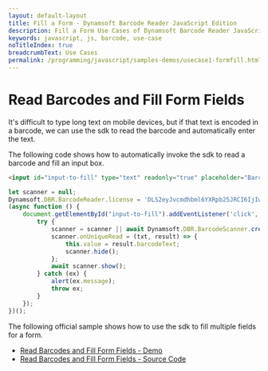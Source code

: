```yaml
---
layout: default-layout
title: Fill a Form - Dynamsoft Barcode Reader JavaScript Edition
description: Fill a Form Use Cases of Dynamsoft Barcode Reader JavaScript Edition
keywords: javascript, js, barcode, use-case
noTitleIndex: true
breadcrumbText: Use Cases
permalink: /programming/javascript/samples-demos/usecase1-formfill.html
---
```


# Read Barcodes and Fill Form Fields

It's difficult to type long text on mobile devices, but if that text is encoded in a barcode, we can use the sdk to read the barcode and automatically enter the text.

The following code shows how to automatically invoke the sdk to read a barcode and fill an input box.

```html
<input id="input-to-fill" type="text" readonly="true" placeholder="Barcode Result">
```

```javascript
let scanner = null;
Dynamsoft.DBR.BarcodeReader.license = 'DLS2eyJvcmdhbml6YXRpb25JRCI6IjIwMDAwMSJ9';
(async function () {
    document.getElementById("input-to-fill").addEventListener('click', async function () {
        try {
            scanner = scanner || await Dynamsoft.DBR.BarcodeScanner.createInstance();
            scanner.onUniqueRead = (txt, result) => {
                this.value = result.barcodeText;
                scanner.hide();
            };
            await scanner.show();
        } catch (ex) {
            alert(ex.message);
            throw ex;
        }
    });
})();
```

The following official sample shows how to use the sdk to fill multiple fields for a form.

* <a target = "_blank" href="https://demo.dynamsoft.com/Samples/DBR/JS/4.use-case/1.fill-a-form-with-barcode-reading.html">Read Barcodes and Fill Form Fields - Demo</a>
* <a target = "_blank" href="https://github.com/Dynamsoft/barcode-reader-javascript-samples/blob/main/4.use-case/1.fill-a-form-with-barcode-reading.html">Read Barcodes and Fill Form Fields - Source Code</a>
